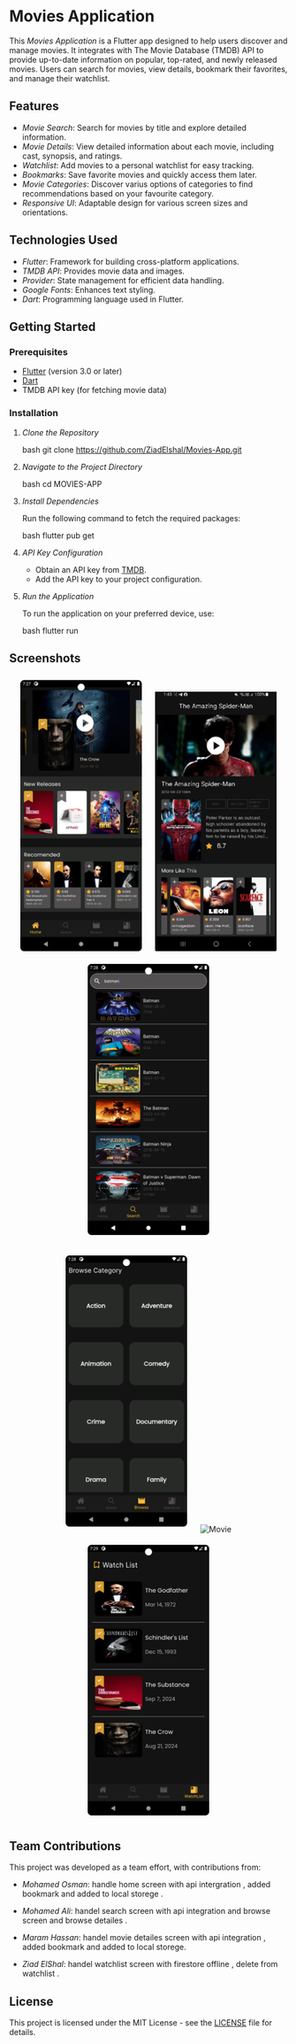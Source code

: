 # Movies Application

This *Movies Application* is a Flutter app designed to help users discover and manage movies. It integrates with The Movie Database (TMDB) API to provide up-to-date information on popular, top-rated, and newly released movies. Users can search for movies, view details, bookmark their favorites, and manage their watchlist.

## Features

- *Movie Search*: Search for movies by title and explore detailed information.
- *Movie Details*: View detailed information about each movie, including cast, synopsis, and ratings.
- *Watchlist*: Add movies to a personal watchlist for easy tracking.
- *Bookmarks*: Save favorite movies and quickly access them later.
- *Movie Categories*: Discover varius options of categories to find recommendations based on your favourite category.
- *Responsive UI*: Adaptable design for various screen sizes and orientations.

## Technologies Used

- *Flutter*: Framework for building cross-platform applications.
- *TMDB API*: Provides movie data and images.
- *Provider*: State management for efficient data handling.
- *Google Fonts*: Enhances text styling.
- *Dart*: Programming language used in Flutter.

## Getting Started

### Prerequisites

- [Flutter](https://flutter.dev/docs/get-started/install) (version 3.0 or later)
- [Dart](https://dart.dev/get-dart)
- TMDB API key (for fetching movie data)

### Installation

1. *Clone the Repository*

   bash
   git clone https://github.com/ZiadElshal/Movies-App.git
   

2. *Navigate to the Project Directory*

   bash
   cd MOVIES-APP
   

3. *Install Dependencies*

   Run the following command to fetch the required packages:

   bash
   flutter pub get
   

4. *API Key Configuration*

   - Obtain an API key from [TMDB](https://www.themoviedb.org/documentation/api).
   - Add the API key to your project configuration.

5. *Run the Application*

   To run the application on your preferred device, use:

   bash
   flutter run
   

## Screenshots

<p align="center">
  <img src="https://github.com/oso020/MOVIES-APP/blob/develop/screen_shots/home%20screen.png" alt="Movie" width="220" style="margin: 10px;"/>
  <img src="https://github.com/oso020/MOVIES-APP/blob/develop/screen_shots/movie%20detailes.jpeg" alt="Movie" width="220" style="margin: 10px;"/>
  <img src="https://github.com/oso020/MOVIES-APP/blob/develop/screen_shots/search%20page.png" alt="Movie" width="220" style="margin: 10px;"/>
</p>

<p align="center">
  <img src="https://github.com/oso020/MOVIES-APP/blob/develop/screen_shots/browse%20screen.png" alt="Movie" width="220" style="margin: 10px;"/>
  <img src="https://github.com/oso020/MOVIES-APP/blob/develop/screen_shots/choosen%20page%20in%20browse.png" alt="Movie" width="220" style="margin: 10px;"/>
  <img src="https://github.com/oso020/MOVIES-APP/blob/develop/screen_shots/watch%20list.png" alt="Movie" width="220" style="margin: 10px;"/>
</p>

## Team Contributions

This project was developed as a team effort, with contributions from:

- *Mohamed Osman*: handle home screen with api intergration , added bookmark and added to local storege  .
  
- *Mohamed Ali*: handel search screen with api integration and browse screen and browse detailes  .

- *Maram Hassan*: handel movie detailes screen with api integration , added bookmark and added to local storege.

- *Ziad ElShal*: handel watchlist screen with firestore offline , delete from watchlist .

## License

This project is licensed under the MIT License - see the [LICENSE](LICENSE) file for details.
